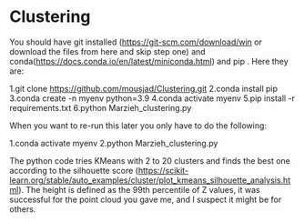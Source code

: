 # Clustering

You should have git installed (https://git-scm.com/download/win or download the files from here and skip step one) and conda(https://docs.conda.io/en/latest/miniconda.html) and pip . Here they are:

1.git clone https://github.com/mousjad/Clustering.git
2.conda install pip
3.conda create -n myenv python=3.9
4.conda activate myenv
5.pip install -r requirements.txt
6.python Marzieh_clustering.py

When you want to re-run this later you only have to do the following:

1.conda activate myenv
2.python Marzieh_clustering.py

The python code tries KMeans with 2 to 20 clusters and finds the best one according to the silhouette score (https://scikit-learn.org/stable/auto_examples/cluster/plot_kmeans_silhouette_analysis.html).
The height is defined as the 99th percentile of Z values, it was successful for the point cloud you gave me, and I suspect it might be for others.